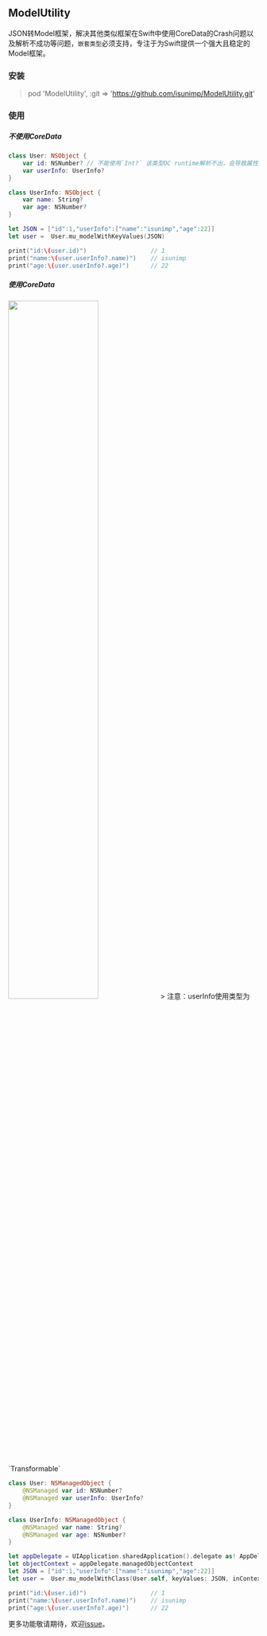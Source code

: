 ## ModelUtility

JSON转Model框架，解决其他类似框架在Swift中使用CoreData的Crash问题以及解析不成功等问题，`嵌套类型`必须支持，专注于为Swift提供一个强大且稳定的Model框架。

### 安装

> pod 'ModelUtility', :git => 'https://github.com/isunimp/ModelUtility.git'

### 使用

##### 不使用CoreData

```swift
class User: NSObject {
    var id: NSNumber? // 不能使用`Int?` 该类型OC runtime解析不出，会导致属性解析失败
    var userInfo: UserInfo?
}

class UserInfo: NSObject {
    var name: String?
    var age: NSNumber?
}

let JSON = ["id":1,"userInfo":["name":"isunimp","age":22]]
let user =  User.mu_modelWithKeyValues(JSON)

print("id:\(user.id)")                  // 1
print("name:\(user.userInfo?.name)")    // isunimp
print("age:\(user.userInfo?.age)")      // 22
```

##### 使用CoreData

<img src="http://7xrukr.com1.z0.glb.clouddn.com/ModelUtility_SwiftExamples_xcdatamodeld.png-isunimp" height=60% width=60%/>
> 注意：userInfo使用类型为`Transformable`

```swift
class User: NSManagedObject {
    @NSManaged var id: NSNumber?
    @NSManaged var userInfo: UserInfo?
}

class UserInfo: NSManagedObject {
    @NSManaged var name: String?
    @NSManaged var age: NSNumber?
}

let appDelegate = UIApplication.sharedApplication().delegate as! AppDelegate
let objectContext = appDelegate.managedObjectContext
let JSON = ["id":1,"userInfo":["name":"isunimp","age":22]]
let user =  User.mu_modelWithClass(User.self, keyValues: JSON, inContext: objectContext)

print("id:\(user.id)")                  // 1
print("name:\(user.userInfo?.name)")    // isunimp
print("age:\(user.userInfo?.age)")      // 22
```
更多功能敬请期待，欢迎[issue](https://github.com/isunimp/ModelUtility/issues)。

